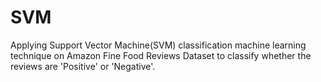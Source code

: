 # SVM
Applying Support Vector Machine(SVM) classification machine learning technique on Amazon Fine Food Reviews Dataset to classify whether the reviews are 'Positive' or 'Negative'.
